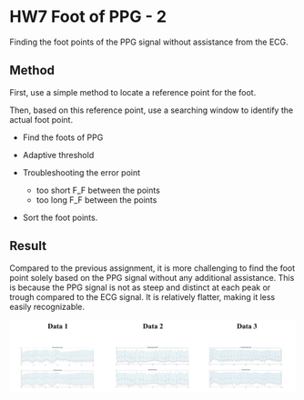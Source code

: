# HW7 Foot of PPG - 2

Finding the foot points of the PPG signal without assistance from the ECG.

## Method

First, use a simple method to locate a reference point for the foot.

Then, based on this reference point, use a searching window to identify the actual foot point.

* Find the foots of PPG
* Adaptive threshold
* Troubleshooting the error point
    
    * too short F_F between the points
    * too long F_F between the points

* Sort the foot points.

## Result

Compared to the previous assignment, it is more challenging to find the foot point solely based on the PPG signal without any additional assistance. This is because the PPG signal is not as steep and distinct at each peak or trough compared to the ECG signal. It is relatively flatter, making it less easily recognizable.

![image](out/result.png)